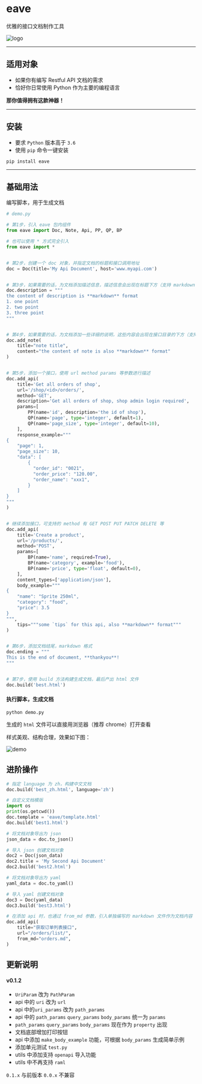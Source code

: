 # eave

优雅的接口文档制作工具


![logo](https://raw.githubusercontent.com/taojy123/eave/master/eave/resource/logo.jpg)


-----

## 适用对象

- 如果你有编写 Restful API 文档的需求
- 恰好你日常使用 Python 作为主要的编程语言

**那你值得拥有这款神器！**


-----

## 安装

- 要求 `Python` 版本高于 `3.6`
- 使用 `pip` 命令一键安装

```
pip install eave
```

-----

## 基础用法

编写脚本，用于生成文档

```python
# demo.py

# 第1步，引入 eave 包内组件
from eave import Doc, Note, Api, PP, QP, BP

# 也可以使用 * 方式完全引入
from eave import *


# 第2步，创建一个 doc 对象，并指定文档的标题和接口调用地址
doc = Doc(title='My Api Document', host='www.myapi.com')


# 第3步，如果需要的话，为文档添加描述信息，描述信息会出现在标题下方（支持 markdown 语法）
doc.description = """
the content of description is **markdown** format
1. one point
2. two point
3. three point
"""


# 第4步，如果需要的话，为文档添加一些详细的说明，这些内容会出现在接口目录的下方（支持 markdown 语法）
doc.add_note(
    title="note title",
    content="the content of note is also **markdown** format"
)


# 第5步，添加一个接口，使用 url method params 等参数进行描述
doc.add_api(
    title='Get all orders of shop',
    url='/shop/<id>/orders/',
    method='GET',
    description='Get all orders of shop, shop admin login required',
    params=[
        PP(name='id', description='the id of shop'),
        QP(name='page', type='integer', default=1),
        QP(name='page_size', type='integer', default=10),
    ],
    response_example="""
{
    "page": 1,
    "page_size": 10,
    "data": [
        {
          "order_id": "0021",
          "order_price": "120.00",
          "order_name": "xxx1",
        }
    ]
}
"""
)


# 继续添加接口，可支持的 method 有 GET POST PUT PATCH DELETE 等
doc.add_api(
    title='Create a product',
    url='/products/',
    method='POST',
    params=[
        BP(name='name', required=True),
        BP(name='category', example='food'),
        BP(name='price', type='float', default=0),
    ],
    content_types=['application/json'],
    body_example="""
{
    "name": "Sprite 250ml",
    "category": "food",
    "price": 3.5
}
""",
    tips="""some `tips` for this api, also **markdown** format"""
)


# 第6步，添加文档结尾，markdown 格式
doc.ending = """
This is the end of document, **thankyou**!
"""


# 第7步，使用 build 方法构建生成文档，最后产出 html 文件
doc.build('best.html')

```


#### 执行脚本，生成文档 

```
python demo.py
```

生成的 `html` 文件可以直接用浏览器（推荐 chrome）打开查看

样式美观、结构合理，效果如下图：

![demo](https://raw.githubusercontent.com/taojy123/eave/master/eave/resource/best.png)

## 进阶操作

```python
# 指定 language 为 zh，构建中文文档
doc.build('best_zh.html', language='zh')

# 自定义文档模版
import os
print(os.getcwd())
doc.template = 'eave/template.html'
doc.build('best1.html')

# 将文档对象导出为 json
json_data = doc.to_json()

# 导入 json 创建文档对象
doc2 = Doc(json_data)
doc2.title = 'My Second Api Document'
doc2.build('best2.html')

# 将文档对象导出为 yaml
yaml_data = doc.to_yaml()

# 导入 yaml 创建文档对象
doc3 = Doc(yaml_data)
doc3.build('best3.html')

# 在添加 api 时，也通过 from_md 参数，引入单独编写的 markdown 文件作为文档内容
doc.add_api(
    title="获取订单列表接口",
    url="/orders/list/",
    from_md="orders.md",
)
```

## 更新说明

#### v0.1.2

- `UriParam` 改为 `PathParam`
- api 中的 `uri` 改为 `url`
- api 中的`uri_params` 改为 `path_params`
- api 中的 `path_params` `query_params` `body_params` 统一为 `params`
- `path_params` `query_params` `body_params` 现在作为 `property` 出现
- 文档底部增加打印按钮
- api 中添加 `make_body_example` 功能，可根据 `body_params` 生成简单示例
- 添加单元测试 `test.py`
- utils 中添加支持 `openapi` 导入功能
- utils 中不再支持 `raml`

`0.1.x` 与前版本 `0.0.x` 不兼容


